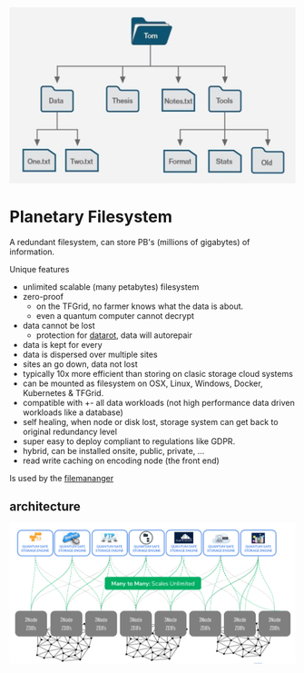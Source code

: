 ![](img/filesystem.png ":size=500x300")

# Planetary Filesystem

A redundant filesystem, can store PB's (millions of gigabytes) of information.

Unique features

- unlimited scalable (many petabytes) filesystem
- zero-proof
  - on the TFGrid, no farmer knows what the data is about.
  - even a quantum computer cannot decrypt
- data cannot be lost
  - protection for [datarot](datarot), data will autorepair
- data is kept for every
- data is dispersed over multiple sites
- sites an go down, data not lost
- typically 10x more efficient than storing on clasic storage cloud systems
- can be mounted as filesystem on OSX, Linux, Windows, Docker, Kubernetes & TFGrid.
- compatible with +- all data workloads (not high performance data driven workloads like a database)
- self healing, when node or disk lost, storage system can get back to original redundancy level
- super easy to deploy compliant to regulations like GDPR.
- hybrid, can be installed onsite, public, private, ...
- read write caching on encoding node (the front end)

Is used by the [filemananger](filemananger)

## architecture

![](img/qsstorage_architecture.png)
